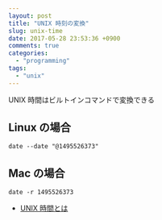 ```yaml
---
layout: post
title: "UNIX 時刻の変換"
slug: unix-time
date: 2017-05-28 23:53:36 +0900
comments: true
categories:
  - "programming"
tags:
  - "unix"
---
```


UNIX 時間はビルトインコマンドで変換できる

## Linux の場合

`date --date "@1495526373"`

## Mac の場合

`date -r 1495526373`

- [UNIX 時間とは](https://ja.wikipedia.org/wiki/UNIX%E6%99%82%E9%96%93)
